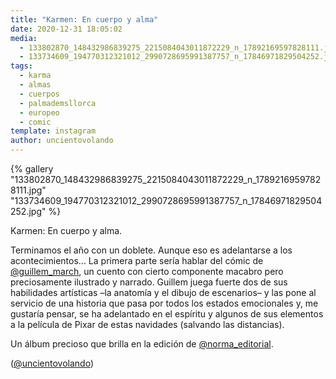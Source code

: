 ```yaml
---
title: "Karmen: En cuerpo y alma"
date: 2020-12-31 18:05:02
media: 
  - 133802870_148432986839275_2215084043011872229_n_17892169597828111.jpg
  - 133734609_194770312321012_2990728695991387757_n_17846971829504252.jpg
tags: 
  - karma
  - almas
  - cuerpos
  - palmademsllorca
  - europeo
  - comic
template: instagram
author: uncientovolando
---
```


{% gallery "133802870_148432986839275_2215084043011872229_n_17892169597828111.jpg" "133734609_194770312321012_2990728695991387757_n_17846971829504252.jpg" %}

Karmen: En cuerpo y alma.

Terminamos el año con un doblete. Aunque eso es adelantarse a los acontecimientos... La primera parte sería hablar del cómic de [@guillem_march](https://instagram.com/guillem_march), un cuento con cierto componente macabro pero preciosamente ilustrado y narrado. Guillem juega fuerte dos de sus habilidades artísticas –la anatomía y el dibujo de escenarios– y las pone al servicio de una historia que pasa por todos los estados emocionales y, me gustaría pensar, se ha adelantado en el espíritu y algunos de sus elementos a la película de Pixar de estas navidades (salvando las distancias).

Un álbum precioso que brilla en la edición de [@norma_editorial](https://instagram.com/norma_editorial).

([@uncientovolando](https://instagram.com/uncientovolando))

